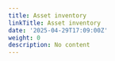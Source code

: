 ```yaml
---
title: Asset inventory
linkTitle: Asset inventory
date: '2025-04-29T17:09:00Z'
weight: 0
description: No content
---
```



